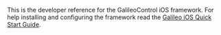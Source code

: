 This is the developer reference for the GalileoControl iOS framework. For help installing and configuring the framework read the [Galileo iOS Quick Start Guide](<docs/src/Galileo%20iOS%20Quick%20Start%20Guide.html>).
